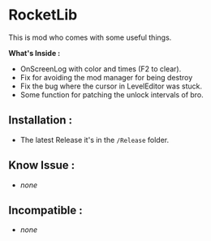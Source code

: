 # RocketLib
 This is mod who comes with some useful things.  

 **What's Inside :**    
 * OnScreenLog with color and times (F2 to clear).
 * Fix for avoiding the mod manager for being destroy
 * Fix the bug where the cursor in LevelEditor was stuck.
 * Some function for patching the unlock intervals of bro.

## Installation :
 * The latest Release it's in the `/Release` folder.

## Know Issue :
 * *none*

 ## Incompatible :
 * *none*
